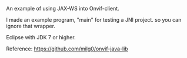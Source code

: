 
An example of using JAX-WS into Onvif-client.

I made an example program, "main" for testing a JNI project. so you can ignore that wrapper.

Eclipse with JDK 7 or higher.

Reference: 
https://github.com/milg0/onvif-java-lib
